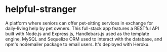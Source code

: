 # helpful-stranger
A platform where seniors can offer pet-sitting services in exchange for daily-living help by pet owners. This full-stack app features a RESTful API built with Node.js and Express.js, Handlebars.js used as the template engine, MySQL and Sequelize ORM used to interact with the database, and npm's nodemailer package to email users. It's deployed with Heroku. 
